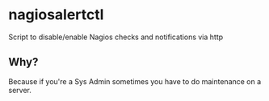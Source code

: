 # nagiosalertctl

Script to disable/enable Nagios checks and notifications via http

## Why?

Because if you're a Sys Admin sometimes you have to do maintenance on a server.
